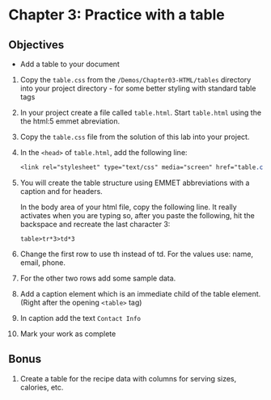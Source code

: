 # Chapter 3: Practice with a table

## Objectives
* Add a table to your document

1. Copy the `table.css` from the `/Demos/Chapter03-HTML/tables` directory into your project directory - for some better styling with standard table tags
 
1. In your project create a file called `table.html`. Start `table.html` using the  the html:5 emmet abreviation.

1. Copy the `table.css` file from the solution of this lab into your project. 

1. In the `<head>` of `table.html`, add the following line:
   
   ```CSS
   <link rel="stylesheet" type="text/css" media="screen" href="table.css" />
   ```

1. You will create the table structure using EMMET abbreviations with a caption and <th> for headers.

    In the body area of your html file, copy the following line. It really activates when you are typing so, after you paste the following, hit the backspace and recreate the last character 3:

    ```
    table>tr*3>td*3
    ```

1. Change the first row to use th instead of td. For the values use: name, email, phone. 

1. For the other two rows add some sample data.

1. Add a caption element which is an immediate child of the table element. (Right after the opening `<table>` tag)

1. In caption add the text `Contact Info`

1. Mark your work as complete

## Bonus

1. Create a table for the recipe data with columns for serving sizes, calories, etc. 